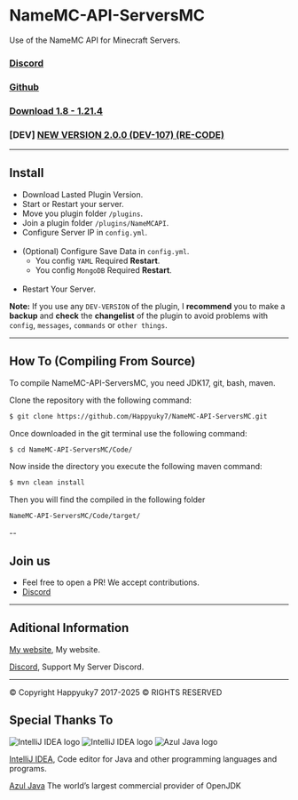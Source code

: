 # NameMC-API-ServersMC

Use of the NameMC API for Minecraft Servers.

### [Discord](https://discord.gg/3EebYUyeUX)
### [Github](https://github.com/Happyuky7/NameMC-API-ServersMC/)
### [Download 1.8 - 1.21.4](https://github.com/Happyuky7/NameMC-API-ServersMC/releases)

### [DEV] [NEW VERSION 2.0.0 (DEV-107) (RE-CODE)](https://github.com/Happyuky7/NameMC-API-ServersMC/releases/tag/2.0.0-DEV-107)

---

## Install 

- Download Lasted Plugin Version.
- Start or Restart your server.
- Move you plugin folder `/plugins`.
- Join a plugin folder `/plugins/NameMCAPI`.
- Configure Server IP in `config.yml`.
<br></br>
- (Optional) Configure Save Data in `config.yml`.
  - You config `YAML` Required **Restart**.
  - You config `MongoDB` Required **Restart**.
<br></br>
- Restart Your Server.

**Note:** If you use any `DEV-VERSION` of the plugin, 
I **recommend** you to make a **backup** and **check** the **changelist** of 
the plugin to avoid problems with `config`, `messages`, `commands` or `other things`.


---

## How To (Compiling From Source)

To compile NameMC-API-ServersMC, you need JDK17, git, bash, maven.

Clone the repository with the following command:
```bash
$ git clone https://github.com/Happyuky7/NameMC-API-ServersMC.git
```

Once downloaded in the git terminal use the following command:

```bash
$ cd NameMC-API-ServersMC/Code/
```

Now inside the directory you execute the following maven command:

```bash
$ mvn clean install
```

Then you will find the compiled in the following folder

```bash
NameMC-API-ServersMC/Code/target/
```


--

## Join us

* Feel free to open a PR! We accept contributions.
* [Discord](https://discord.gg/3EebYUyeUX)

---

## Aditional Information

[My website](https://happy7.xyz), My website.

[Discord](https://discord.gg/3EebYUyeUX), Support My Server Discord.


---

© Copyright Happyuky7 2017-2025 ©
RIGHTS RESERVED

## Special Thanks To

![IntelliJ IDEA logo](https://resources.jetbrains.com/storage/products/company/brand/logos/IntelliJ_IDEA_icon.png?size=100px)
![IntelliJ IDEA logo](https://resources.jetbrains.com/storage/products/company/brand/logos/IntelliJ_IDEA.png)
![Azul Java logo](https://www.azul.com/wp-content/themes/azul/dist/img/logo.svg)

[IntelliJ IDEA](https://www.jetbrains.com/idea/), Code editor for Java and other programming languages and programs.

[Azul Java](https://www.azul.com/) The world’s largest commercial provider of OpenJDK
